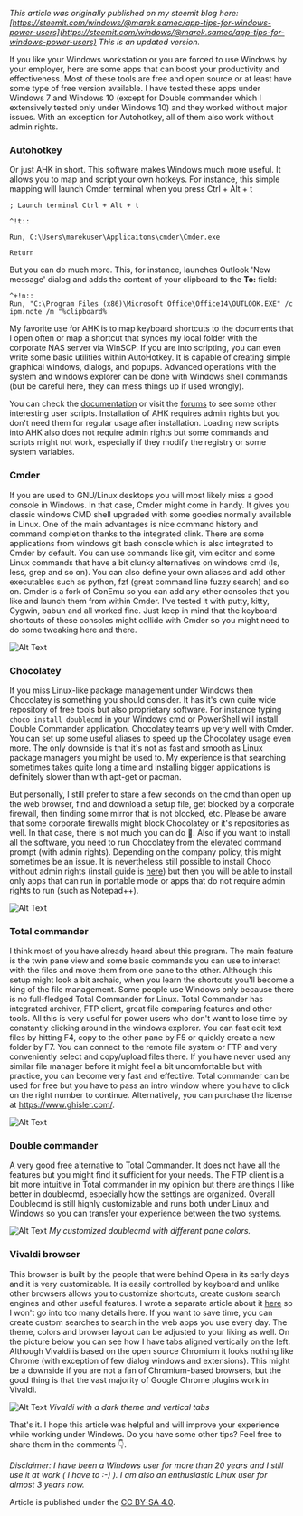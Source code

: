 *This article was originally published on my steemit blog here: [https://steemit.com/windows/@marek.samec/app-tips-for-windows-power-users](https://steemit.com/windows/@marek.samec/app-tips-for-windows-power-users) 
This is an updated version.*

If you like your Windows workstation or you are forced to use Windows by your employer, here are some apps that can boost your productivity and effectiveness. Most of these tools are free and open source or at least have some type of free version available. I have tested these apps under Windows 7 and Windows 10 (except for Double commander which I extensively tested only under Windows 10) and they worked without major issues. With an exception for Autohotkey, all of them also work without admin rights.

### Autohotkey
Or just AHK in short. This software makes Windows much more useful. It allows you to map and script your own hotkeys. For instance, this simple mapping will launch Cmder terminal when you press Ctrl + Alt + t

    ; Launch terminal Ctrl + Alt + t
    
    ^!t::
    
    Run, C:\Users\marekuser\Applicaitons\cmder\Cmder.exe

    Return

But you can do much more. This, for instance, launches Outlook 'New message' dialog and adds the content of your clipboard to the **To:** field:


    ^+!n::        
    Run, "C:\Program Files (x86)\Microsoft Office\Office14\OUTLOOK.EXE" /c ipm.note /m "%clipboard%


My favorite use for AHK is to map keyboard shortcuts to the documents that I open often or map a shortcut that synces my local folder with the corporate NAS server via WinSCP. If you are into scripting, you can even write some basic utilities within AutoHotkey. It is capable of creating simple graphical windows, dialogs, and popups. Advanced operations with the system and windows explorer can be done with Windows shell commands (but be careful here, they can mess things up if used wrongly). 

You can check the [documentation](https://www.autohotkey.com/docs/AutoHotkey.htm)  or visit the [forums](https://www.autohotkey.com/boards/)  to see some other interesting user scripts.
Installation of AHK requires admin rights but you don't need them for regular usage after installation. Loading new scripts into AHK also does not require admin rights but some commands and scripts might not work, especially if they modify the registry or some system variables.

### Cmder 

If you are used to GNU/Linux desktops you will most likely miss a good console in Windows. In that case, Cmder might come in handy. It gives you classic windows CMD shell upgraded with some goodies normally available in Linux. One of the main advantages is nice command history and command completion thanks to the integrated clink. There are some applications from windows git bash console which is also integrated to Cmder by default. You can use commands like git, vim editor and some Linux commands that have a bit clunky alternatives on windows cmd (ls, less, grep and so on). You can also define your own aliases and add other executables such as python, fzf (great command line fuzzy search) and so on. Cmder is a fork of ConEmu so you can add any other consoles that you like and launch them from within Cmder. I've tested it with putty, kitty, Cygwin, babun and all worked fine. Just keep in mind that the keyboard shortcuts of these consoles might collide with Cmder so you might need to do some tweaking here and there.

![Alt Text](https://thepracticaldev.s3.amazonaws.com/i/akgt9x80wf25wnagpqbm.jpg)

### Chocolatey

If you miss Linux-like package management under Windows then Chocolatey is something you should consider. It has it's own quite wide repository of free tools but also proprietary software. For instance typing `choco install doublecmd` in your Windows cmd or PowerShell will install Double Commander application. Chocolatey teams up very well with Cmder. You can set up some useful aliases to speed up the Chocolatey usage even more. The only downside is that it's not as fast and smooth as Linux package managers you might be used to. My experience is that searching sometimes takes quite long a time and installing bigger applications is definitely slower than with apt-get or pacman.

But personally, I still prefer to stare a few seconds on the cmd than open up the web browser, find and download a setup file, get blocked by a corporate firewall, then finding some mirror that is not blocked, etc. Please be aware that some corporate firewalls might block Chocolatey or it's repositories as well. In that case, there is not much you can do 🥺. Also if you want to install all the software, you need to run Chocolatey from the elevated command prompt (with admin rights). Depending on the company policy, this might sometimes be an issue. It is nevertheless still possible to install Choco without admin rights (install guide is [here](https://chocolatey.org/docs/installation#non-administrative-install))  but then you will be able to install only apps that can run in portable mode or apps that do not require admin rights to run (such as Notepad++).

![Alt Text](https://thepracticaldev.s3.amazonaws.com/i/sxsmmymgt6y0w238c680.jpg)

### Total commander

I think most of you have already heard about this program. The main feature is the twin pane view and some basic commands you can use to interact with the files and move them from one pane to the other. Although this setup might look a bit archaic, when you learn the shortcuts you'll become a king of the file management. Some people use Windows only because there is no full-fledged Total Commander for Linux. Total Commander has integrated archiver, FTP client, great file comparing features and other tools. All this is very useful for power users who don't want to lose time by constantly clicking around in the windows explorer. You can fast edit text files by hitting F4, copy to the other pane by F5 or quickly create a new folder by F7. You can connect to the remote file system or FTP and very conveniently select and copy/upload files there. If you have never used any similar file manager before it might feel a bit uncomfortable but with practice, you can become very fast and effective. Total commander can be used for free but you have to pass an intro window where you have to click on the right number to continue. Alternatively, you can purchase the license at https://www.ghisler.com/.

![Alt Text](https://thepracticaldev.s3.amazonaws.com/i/43lh7fl0eyzszhfmrmcy.jpg)

### Double commander
A very good free alternative to Total Commander. It does not have all the features but you might find it sufficient for your needs. The FTP client is a bit more intuitive in Total commander in my opinion but there are things I like better in doublecmd, especially how the settings are organized. Overall Doublecmd is still highly customizable and runs both under Linux and Windows so you can transfer your experience between the two systems.

![Alt Text](https://thepracticaldev.s3.amazonaws.com/i/wj7yq9trhxsiedra5wcs.jpg)
*My customized doublecmd with different pane colors.*

### Vivaldi browser
This browser is built by the people that were behind Opera in its early days and it is very customizable. It is easily controlled by keyboard and unlike other browsers allows you to customize shortcuts, create custom search engines and other useful features. I wrote a separate article about it [here](https://steemit.com/vivaldi/@marek.samec/get-productive-with-vivaldi-browser)  so I won't go into too many details here.  If you want to save time, you can create custom searches to search in the web apps you use every day.  The theme, colors and browser layout can be adjusted to your liking as well. On the picture below you can see how I have tabs aligned vertically on the left. Although Vivaldi is based on the open source Chromium it looks nothing like Chrome (with exception of few dialog windows and extensions). This might be a downside if you are not a fan of Chromium-based browsers, but the good thing is that the vast majority of Google Chrome plugins work in Vivaldi.

![Alt Text](https://thepracticaldev.s3.amazonaws.com/i/qyw3tb8ugd8ec7t94w9n.jpg)
*Vivaldi with a dark theme and vertical tabs*

That's it. I hope this article was helpful and will improve your experience while working under Windows. Do you have some other tips? Feel free to share them in the comments 👇.  



*Disclaimer: 
I have been a Windows user for more than 20 years and I still use it at work ( I have to :-) ). I am also an enthusiastic Linux user for almost 3 years now.*

Article is published under the [CC BY-SA 4.0](https://creativecommons.org/licenses/by-sa/4.0/).
